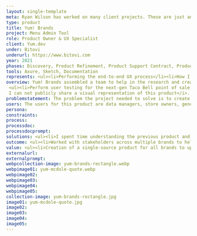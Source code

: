 ```yaml
---
layout: single-template
meta: Ryan Wilson has worked on many client projects. These are just an example of some of the excellent product design work that he could do on your project.
type: product
title: Yum! Brands
project: Menu Admin Tool
role: Product Owner & UX Specialist
client: Yum.dev
under: Bitovi
underurl: https://www.bitovi.com
year: 2021
phases: Discovery, Product Refinement, Product Support Contract, Product Review Contract
tools: Axure, Sketch, Documentation
represents: <ul><li>Performing the end-to-end UX process</li><li>How I capture and disseminate information</li><li>Collaboration across brands, teams, and pods</li><li>How I approach simplifying complexity with a focus on making a better experience for the user</li><li>How I support building teams and mentoring others</li></ul>
overview: Yum! Brands assembled a team to help in the research and creation of a menu management tool (MMT) for the brands they operate (KFC, Pizza Hut, Taco Bell) to use. I worked as the Product Owner for ~9 months on the MMT tool project before migrating to overseeing the product design and user experience research. I also helped&#58;
 <ul><li>Perform user testing for the next-gen Taco Bell point of sale (POS) system</li><li>Helped write UX job descriptions, review applications, interview, recommend for hire, and mentor and onboard new hires</li><li>Ideate and iterate a new concept for a logic-based tax creation tool</li></ul> <br> <i>NOTE&#58;
 I can not publicly share a visual representation of this product</i>.
problemstatement: The problem the project needed to solve is to create a single tool to manage all of the data that makes up products, menus, discounts, pricing, taxes, store data, etc. for KFC, Pizza Hut, and Taco Bell – US locations, to be rolled out internationally in the future. Each brand has its own glossary for how they refer to things like products, discounts, etc.
users: The users for this product are data managers, store owners, general managers, customer support staff, marketing coordinators, and tax professionals for major restaurant brands.
persona:
constraints:
process:
processdoc:
processdocprompt:
solutions: <ul><li>I spent time understanding the previous product and created documentation to help onboard new team members as Yum hired more staff</li><li>I worked with stakeholders to create a glossary that worked as a translation matrix and reference</li><li>I familiarized myself with the software and methods of input for each brand and created documentation with video examples that would live with the product to support knowledge transfer and onboarding</li><li>I advocated for the UX process and showed value in the role. I helped Yum.dev hire additional UX resources and replaced myself when I rolled off</li><li>I refined the product to work for the users, providing visual cues and textual support where needed</li></ul>
outcome: <ul><li>Worked with stakeholders across multiple brands to help to define feature timelines for the MMT product</li><li>Created documentation to live as a central source of truth and support project onboarding</li><li>Defined initial interface patterns for MMT product</li><li>Assisted in sprint planning, writing user stories, and pulling together resources for issues</li><li>Worked alongside stakeholders, BA’s, Tech Leads, POs, and Developers to define and align project needs</li><li>Researched, ideated, and iterated through features with stakeholders, vetted with developers and users</li><li>Deveoped concepts for the complex Tax Logic Builder feature</li>Helped to build & mentor Yum.dev’s UX team<li>Helped Bitovi create a lasting relationship with Yum</li></ul>
value: <ul><li>Creation of a single-source product for all brands to update menus, products, deals, coupons, store details, and depletion information</li> <li>Improved user flow through the system</li> <li>Single location for cross-brand customer support</li> <li>Improved tax creation system <a href="http://localhost:4000/references/#McDole">See Matt McDole reference</a></li> </ul>
externalurl:
externalprompt:
webpcollection-image: yum-brands-rectangle.webp
webpimage01: yum-mcdole-quote.webp
webpimage02:
webpimage03:
webpimage04:
webpimage05:
collection-image: yum-brands-rectangle.jpg
image01: yum-mcdole-quote.jpg
image02:
image03:
image04:
image05:
---
```

